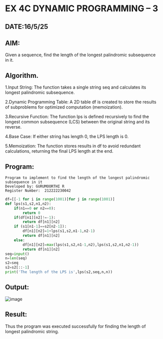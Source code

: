 # EX 4C DYNAMIC PROGRAMMING – 3
## DATE:16/5/25
## AIM:
Given a sequence, find the length of the longest palindromic subsequence in it.





## Algorithm.   
1.Input String: The function takes a single string seq and calculates its longest palindromic subsequence.

2.Dynamic Programming Table: A 2D table df is created to store the results of subproblems for optimized computation (memoization).

3.Recursive Function: The function lps is defined recursively to find the longest common subsequence (LCS) between the original string and its reverse.

4.Base Case: If either string has length 0, the LPS length is 0.

5.Memoization: The function stores results in df to avoid redundant calculations, returning the final LPS length at the end.
## Program:
```
Program to implement to find the length of the longest palindromic subsequence in it
Developed by: GURUMOORTHI R
Register Number:  212222230042
```
```python
df=[[-1 for i in range(1001)]for j in range(1001)]
def lps(s1,s2,n1,n2):
    if(n1==0 or n2==0):
        return 0
    if(df[n1][n2]!=-1):
        return df[n1][n2]
    if (s1[n1-1]==s2[n2-1]):
        df[n1][n2]=1+lps(s1,s2,n1-1,n2-1)
        return df[n1][n2]
    else:
        df[n1][n2]=max(lps(s1,s2,n1-1,n2),lps(s1,s2,n1,n2-1))
        return df[n1][n2]
seq=input()
n=len(seq)
s2=seq
s2=s2[::-1]
print('The length of the LPS is',lps(s2,seq,n,n))
```

## Output:

![image](https://github.com/user-attachments/assets/281e7d2b-4995-497c-990d-12a78cc00e1e)


## Result:
Thus the program was executed successfully for finding the length of longest palindromic string.
